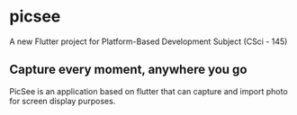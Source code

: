 # picsee

A new Flutter project for Platform-Based Development Subject (CSci - 145)

## Capture every moment, anywhere you go

PicSee is an application based on flutter that can capture and import photo for screen display purposes.
